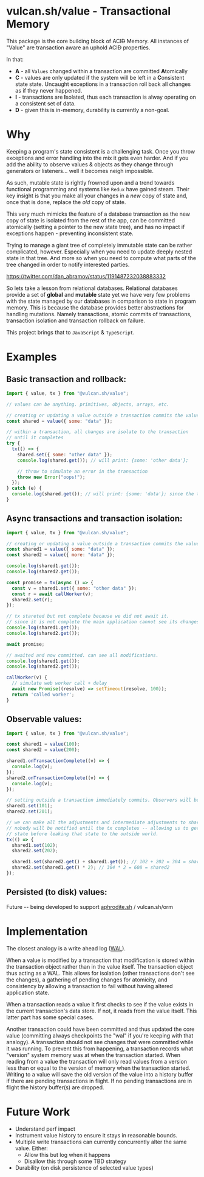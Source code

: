 # vulcan.sh/value - Transactional Memory

This package is the core building block of ACI~~D~~ Memory. All instances of "Value" are transaction aware an uphold ACI~~D~~ properties.

In that:

- **A** - all `Values` changed within a transaction are committed **A**tomically
- **C** - values are only updated if the system will be left in a **C**onsistent state state. Uncaught exceptions in a transaction roll back all changes as if they never happened.
- **I** - transactions are **I**solated, thus each transaction is alway operating on a consistent set of data.
- **D** - given this is in-memory, durability is currently a non-goal.

# Why

Keeping a program's state consistent is a challenging task. Once you throw exceptions and error handling into the mix it gets even harder. And if you add the ability to observe values & objects as they change through generators or listeners... well it becomes neigh impossible.

As such, mutable state is rightly frowned upon and a trend towards functional programming and systems like `Redux` have gained steam. Their key insight is that you make all your changes in a _new_ copy of state and, once that is done, replace the _old_ copy of state.

This very much mimicks the feature of a database transaction as the new copy of state is isolated from the rest of the app, can be committed atomically (setting a pointer to the new state tree), and has no impact if exceptions happen - preventing inconsistent state.

Trying to manage a giant tree of completely immutable state can be rather complicated, however. Especially when you need to update deeply nested state in that tree. And more so when you need to compute what parts of the tree changed in order to notify interested parties.

https://twitter.com/dan_abramov/status/1191487232038883332

So lets take a lesson from relational databases. Relational databases provide a set of **global** and **mutable** state yet we have very few problems with the state managed by our databases in comparison to state in program memory. This is because the database provides better abstractions for handling mutations. Namely transactions, atomic commits of transactions, transaction isolation and transaction rollback on failure.

This project brings that to `JavaScript` & `TypeScript`.

# Examples

## Basic transaction and rollback:

```javascript
import { value, tx } from "@vulcan.sh/value";

// values can be anything. primitives, objects, arrays, etc.

// creating or updating a value outside a transaction commits the value immediately.
const shared = value({ some: "data" });

// within a transaction, all changes are isolate to the transaction
// until it completes
try {
  tx(() => {
    shared.set({ some: "other data" });
    console.log(shared.get()); // will print: {some: 'other data'};

    // throw to simulate an error in the transaction
    throw new Error("oops!");
  });
} catch (e) {
  console.log(shared.get()); // will print: {some: 'data'}; since the transaction failed
}
```

## Async transactions and transaction isolation:

```javascript
import { value, tx } from "@vulcan.sh/value";

// creating or updating a value outside a transaction commits the value immediately.
const shared1 = value({ some: "data" });
const shared2 = value({ more: "data" });

console.log(shared1.get());
console.log(shared2.get());

const promise = tx(async () => {
  const v = shared1.set({ some: "other data" });
  const r = await callWorker(v);
  shared2.set(r);
});

// tx stareted but not complete because we did not await it.
// since it is not complete the main application cannot see its changes yet
console.log(shared1.get());
console.log(shared2.get());

await promise;

// awaited and now committed. can see all modifications.
console.log(shared1.get());
console.log(shared2.get());

callWorker(v) {
  // simulate web worker call + delay
  await new Promise((resolve) => setTimeout(resolve, 100));
  return 'called worker';
}
```

## Observable values:

```javascript
import { value, tx } from "@vulcan.sh/value";

const shared1 = value(100);
const shared2 = value(200);

shared1.onTransactionComplete((v) => {
  console.log(v);
});
shared2.onTransactionComplete((v) => {
  console.log(v);
});

// setting outside a transaction immediately commits. Observers will be trigger by each of these statements.
shared1.set(101);
shared2.set(201);

// we can make all the adjustments and intermediate adjustments to shared1 and shared2 we want inside the tx.
// nobody will be notified until the tx completes -- allowing us to get all state into a consistent
// state before leaking that state to the outside world.
tx(() => {
  shared1.set(102);
  shared2.set(202);

  shared1.set(shared2.get() + shared1.get()); // 102 + 202 = 304 = shared1
  shared2.set(shared1.get() * 2); // 304 * 2 = 608 = shared2
});
```

## Persisted (to disk) values:

Future -- being developed to support [aphrodite.sh](https://aphrodite.sh) / vulcan.sh/orm

# Implementation

The closest analogy is a write ahead log ([WAL](https://www.sqlite.org/wal.html)).

When a value is modified by a transaction that modification is stored within the transaction object rather than in the value itself. The transaction object thus acting as a WAL. This allows for isolation (other transactions don't see the changes), a gathering of pending changes for atomicity, and consistency by allowing a transaction to fail without having altered application state.

When a transaction reads a value it first checks to see if the value exists in the current transaction's data store. If not, it reads from the value itself. This latter part has some special cases.

Another transaction could have been committed and thus updated the core value (committing always checkpoints the "wal" if you're keeping with that analogy). A transaction should not see changes that were committed while it was running. To prevent this from happening, a transaction records what "version" system memory was at when the transaction started. When reading from a value the transaction will only read values from a version less than or equal to the version of memory when the transaction started. Writing to a value will save the old version of the value into a history buffer if there are pending transactions in flight. If no pending transactions are in flight the history buffer(s) are dropped.

# Future Work

- Understand perf impact
- Instrument value history to ensure it stays in reasonable bounds.
- Multiple write transactions can currently concurrently alter the same value. Either:
  - Allow this but log when it happens
  - Disallow this through some TBD strategy
- Durability (on disk persistence of selected value types)
